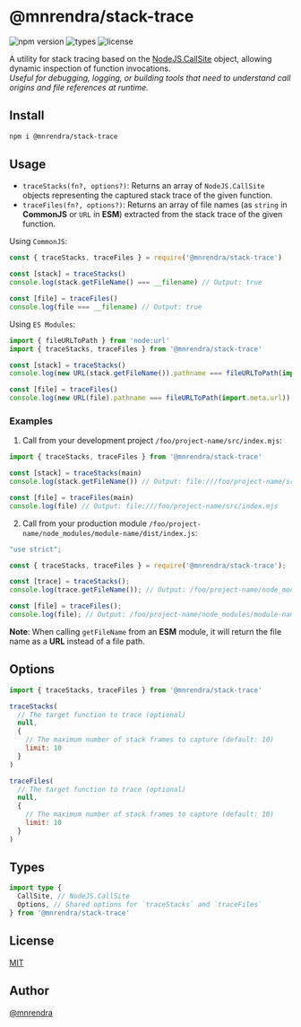 # @mnrendra/stack-trace

![npm version](https://img.shields.io/npm/v/@mnrendra/stack-trace)
![types](https://img.shields.io/npm/types/@mnrendra/stack-trace)
![license](https://img.shields.io/npm/l/@mnrendra/stack-trace)

A utility for stack tracing based on the [NodeJS.CallSite](https://nodejs.org/api/errors.html#callsite-object) object, allowing dynamic inspection of function invocations.<br/>
*Useful for debugging, logging, or building tools that need to understand call origins and file references at runtime.*

## Install
```bash
npm i @mnrendra/stack-trace
```

## Usage
- `traceStacks(fn?, options?)`: Returns an array of `NodeJS.CallSite` objects representing the captured stack trace of the given function.
- `traceFiles(fn?, options?)`: Returns an array of file names (as `string` in **CommonJS** or `URL` in **ESM**) extracted from the stack trace of the given function.


Using `CommonJS`:
```javascript
const { traceStacks, traceFiles } = require('@mnrendra/stack-trace')

const [stack] = traceStacks()
console.log(stack.getFileName() === __filename) // Output: true

const [file] = traceFiles()
console.log(file === __filename) // Output: true
```

Using `ES Modules`:
```javascript
import { fileURLToPath } from 'node:url'
import { traceStacks, traceFiles } from '@mnrendra/stack-trace'

const [stack] = traceStacks()
console.log(new URL(stack.getFileName()).pathname === fileURLToPath(import.meta.url)) // Output: true

const [file] = traceFiles()
console.log(new URL(file).pathname === fileURLToPath(import.meta.url)) // Output: true
```

### Examples
1. Call from your development project `/foo/project-name/src/index.mjs`:
```javascript
import { traceStacks, traceFiles } from '@mnrendra/stack-trace'

const [stack] = traceStacks(main)
console.log(stack.getFileName()) // Output: file:///foo/project-name/src/index.mjs

const [file] = traceFiles(main)
console.log(file) // Output: file:///foo/project-name/src/index.mjs
```

2. Call from your production module `/foo/project-name/node_modules/module-name/dist/index.js`:
```javascript
"use strict";

const { traceStacks, traceFiles } = require('@mnrendra/stack-trace');

const [trace] = traceStacks();
console.log(trace.getFileName()); // Output: /foo/project-name/node_modules/module-name/dist/index.js

const [file] = traceFiles();
console.log(file); // Output: /foo/project-name/node_modules/module-name/dist/index.js
```

**Note**: When calling `getFileName` from an **ESM** module, it will return the file name as a **URL** instead of a file path.

## Options
```javascript
import { traceStacks, traceFiles } from '@mnrendra/stack-trace'

traceStacks(
  // The target function to trace (optional)
  null,
  {
    // The maximum number of stack frames to capture (default: 10)
    limit: 10
  }
)

traceFiles(
  // The target function to trace (optional)
  null,
  {
    // The maximum number of stack frames to capture (default: 10)
    limit: 10
  }
)
```

## Types
```typescript
import type {
  CallSite, // NodeJS.CallSite
  Options, // Shared options for `traceStacks` and `traceFiles`
} from '@mnrendra/stack-trace'
```

## License
[MIT](https://github.com/mnrendra/stack-trace/blob/HEAD/LICENSE)

## Author
[@mnrendra](https://github.com/mnrendra)
